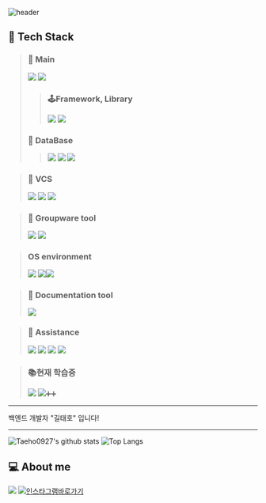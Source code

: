 ![header](https://capsule-render.vercel.app/api?type=waving&color=gradient&height=300&section=header&text=Taeho%20GIL&fontSize=80)

## 📝 Tech Stack
>### 🔪 Main
>  <img src="https://img.shields.io/badge/node.js-339933?style=for-the-badge&logo=node.js&logoColor=white"> <img src="https://img.shields.io/badge/typescript-3178c6?style=for-the-badge&logo=typescript&logoColor=white">
>>### 🕹Framework, Library
>><img src="https://img.shields.io/badge/nestjs-E0234E?style=for-the-badge&logo=nestjs&logoColor=white"> <img src="https://img.shields.io/badge/Socket.io-010101?style=for-the-badge&logo=socket.io&logoColor=white">
>### 🧣 DataBase
>><img src="https://img.shields.io/badge/postgresql-4169E1?style=for-the-badge&logo=postgresql&logoColor=white"> <img src="https://img.shields.io/badge/redis-DC382D?style=for-the-badge&logo=redis&logoColor=white"> <img src="https://img.shields.io/badge/mongoDB-47A248?style=for-the-badge&logo=mongoDB&logoColor=white">

>### 🔐 VCS
> <img src="https://img.shields.io/badge/git-F05032?style=for-the-badge&logo=git&logoColor=white">  <img src="https://img.shields.io/badge/github-181717?style=for-the-badge&logo=github&logoColor=white">  <img src="https://img.shields.io/badge/gitlab-FC6D26?style=for-the-badge&logo=gitlab&logoColor=white">
 
>### 🤝 Groupware tool
> <img src="https://img.shields.io/badge/slack-4A154B?style=for-the-badge&logo=slack&logoColor=white"> <img src="https://img.shields.io/badge/notion-000000?style=for-the-badge&logo=notion&logoColor=white">

>### OS environment
><img src="https://img.shields.io/badge/windows-0078D6?style=for-the-badge&logo=windows10&logoColor=white"> <img src="https://img.shields.io/badge/ubuntu-E95428?style=for-the-badge&logo=ubuntu&logoColor=white"><img src="https://img.shields.io/badge/linux-FCC624?style=for-the-badge&logo=linux&logoColor=black">

>### 📰 Documentation tool
> <img src="https://img.shields.io/badge/swagger-85EA2D?style=for-the-badge&logo=swagger&logoColor=black">
 
>### 🔧 Assistance
><img src="https://img.shields.io/badge/go-00ADD8?style=for-the-badge&logo=go&logoColor=white"> <img src="https://img.shields.io/badge/svelte-FF3E00?style=for-the-badge&logo=svelte&logoColor=white"> <img src="https://img.shields.io/badge/fastapi-009688?style=for-the-badge&logo=fastapi&logoColor=white"> <img src="https://img.shields.io/badge/docker-2496ed?style=for-the-badge&logo=docker&logoColor=white">

> ### 📚현재 학습중
> <img src="https://img.shields.io/badge/graphql-E10098?style=for-the-badge&logo=graphql&logoColor=white"> <img src="https://img.shields.io/badge/redis-DC382D?style=for-the-badge&logo=redis&logoColor=white">➕➕

<hr>
  백엔드 개발자 "길태호" 입니다!
<hr>

![Taeho0927's github stats](https://github-readme-stats.vercel.app/api?username=Taeho0927&show_icons=true)   ![Top Langs](https://github-readme-stats.vercel.app/api/top-langs/?username=Taeho0927&layout=compact&theme=dark)

## 💻 About me

<img src="https://img.shields.io/badge/rlfxogh990927@gmail.com-EA4335?style=for-the-badge&logo=gmail&logoColor=white"> [![인스타그램바로가기](https://camo.githubusercontent.com/eb36dd6ad9e6025d29ed356fa43e2c7aac6c5b41156e61038d7d56ce423d7288/68747470733a2f2f696d672e736869656c64732e696f2f62616467652f696e7374616772616d2d4534343035463f7374796c653d666f722d7468652d6261646765266c6f676f3d696e7374616772616d266c6f676f436f6c6f723d7768697465)](https://www.instagram.com/taeho_kil_dv/)
